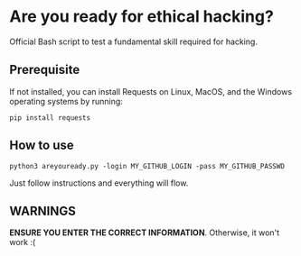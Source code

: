 # Are you ready for ethical hacking?

Official Bash script to test a fundamental skill required for hacking.

## Prerequisite

If not installed, you can install Requests on Linux, MacOS, and the Windows operating systems by running:

```
pip install requests
```

## How to use

```
python3 areyouready.py -login MY_GITHUB_LOGIN -pass MY_GITHUB_PASSWD
```

Just follow instructions and everything will flow.

## WARNINGS

**ENSURE YOU ENTER THE CORRECT INFORMATION**. Otherwise, it won't work :(
